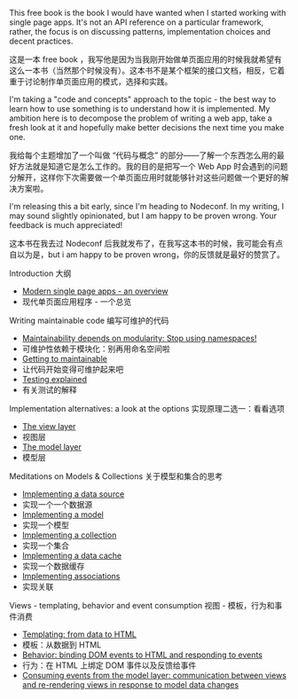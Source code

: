 This free book is the book I would have wanted when I started working with single page apps. It's not an API reference on a particular framework, rather, the focus is on discussing patterns, implementation choices and decent practices.

这是一本 free book ，我写他是因为当我刚开始做单页面应用的时候我就希望有这么一本书（当然那个时候没有）。这本书不是某个框架的接口文档，相反，它着重于讨论制作单页面应用的模式，选择和实践。

I'm taking a "code and concepts" approach to the topic - the best way to learn how to use something is to understand how it is implemented. My ambition here is to decompose the problem of writing a web app, take a fresh look at it and hopefully make better decisions the next time you make one.

我给每个主题增加了一个叫做 “代码与概念” 的部分——了解一个东西怎么用的最好方法就是知道它是怎么工作的。我的目的是把写一个 Web App 时会遇到的问题分解开，这样你下次需要做一个单页面应用时就能够针对这些问题做一个更好的解决方案啦。

I'm releasing this a bit early, since I'm heading to Nodeconf. In my writing, I may sound slightly opinionated, but I am happy to be proven wrong. Your feedback is much appreciated!

这本书在我去过 Nodeconf 后我就发布了，在我写这本书的时候，我可能会有点自以为是，but i am happy to be proven wrong，你的反馈就是最好的赞赏了。

Introduction 大纲

  * [Modern single page apps - an overview](http://singlepageappbook.com/goal.html)
  * 现代单页面应用程序 - 一个总览

Writing maintainable code 编写可维护的代码

  * [Maintainability depends on modularity: Stop using namespaces!](http://singlepageappbook.com/maintainability1.html)
  * 可维护性依赖于模块化：别再用命名空间啦
  * [Getting to maintainable](http://singlepageappbook.com/maintainability2.html)
  * 让代码开始变得可维护起来吧
  * [Testing explained](http://singlepageappbook.com/maintainability3.html)
  * 有关测试的解释

Implementation alternatives: a look at the options 实现原理二选一：看看选项

  * [The view layer](http://singlepageappbook.com/detail1.html)
  * 视图层
  * [The model layer](http://singlepageappbook.com/detail2.html)
  * 模型层

Meditations on Models & Collections 关于模型和集合的思考

  * [Implementing a data source](http://singlepageappbook.com/collections1.html)
  * 实现一个一个数据源
  * [Implementing a model](http://singlepageappbook.com/collections2.html)
  * 实现一个模型
  * [Implementing a collection](http://singlepageappbook.com/collections3.html)
  * 实现一个集合
  * [Implementing a data cache](http://singlepageappbook.com/collections4.html)
  * 实现一个数据缓存
  * [Implementing associations](http://singlepageappbook.com/collections5.html)
  * 实现关联

Views - templating, behavior and event consumption 视图 - 模板，行为和事件消费

  * [Templating: from data to HTML](http://singlepageappbook.com/views1.html)
  * 模板：从数据到 HTML
  * [Behavior: binding DOM events to HTML and responding to events](http://singlepageappbook.com/views2.html)
  * 行为：在 HTML 上绑定 DOM 事件以及反馈给事件
  * [Consuming events from the model layer: communication between views and re-rendering views in response to model data changes](http://singlepageappbook.com/views3.html)
